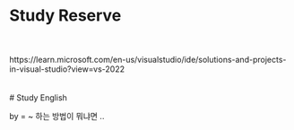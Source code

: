 # Study Reserve
<br>
<br>https://learn.microsoft.com/en-us/visualstudio/ide/solutions-and-projects-in-visual-studio?view=vs-2022
<br>
<br>
<br>
# Study English

by = ~ 하는 방법이 뭐냐면 ..
